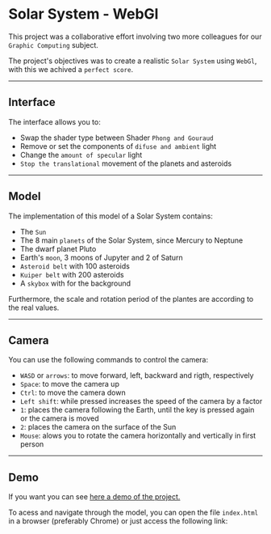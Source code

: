 # Solar System - WebGl

This project was a collaborative effort involving two more colleagues for our ```Graphic Computing``` subject.

The project's objectives was to create a realistic ```Solar System``` using ```WebGl```, with this we achived a ```perfect score```.


---
## Interface

The interface allows you to:
- Swap the shader type between Shader ```Phong and Gouraud```
- Remove or set the components of ```difuse and ambient``` light
- Change the ```amount of specular``` light
- ```Stop the translational``` movement of the planets and asteroids


---
## Model

The implementation of this model of a Solar System contains:
- The ```Sun```
- The 8 main ```planets``` of the Solar System, since Mercury to Neptune
- The dwarf planet Pluto
- Earth's ```moon```, 3 moons of Jupyter and 2 of Saturn
- ```Asteroid belt``` with 100 asteroids
- ```Kuiper belt``` with 200 asteroids
- A ```skybox``` with for the background


Furthermore, the scale and rotation period of the plantes are according to the real values.


---
## Camera
You can use the following commands to control the camera:
- ```WASD``` or ```arrows```: to move forward, left, backward and rigth, respectively
- ```Space```: to move the camera up
- ```Ctrl```: to move the camera down
- ```Left shift```: while pressed increases the speed of the camera by a factor
- ```1```: places the camera following the Earth, until the key is pressed again or the camera is moved
- ```2```: places the camera on the surface of the Sun
- ```Mouse```: alows you to rotate the camera horizontally and vertically in first person


---
## Demo

If you want you can see 
<a href= "https://youtu.be/DB8eehMY8Tc" > here a demo of the project.</a>

To acess and navigate through the model, you can open the file ```index.html``` in a browser (preferably Chrome) or just access the following link:

``````
